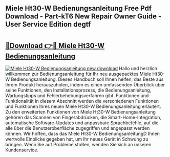 ## Miele Ht30-W Bedienungsanleitung Free Pdf Download - Part-kT6 New Repair Owner Guide - User Service Edition degtf

# <h2><a href="http://df1x46.blite.top/?on=Miele+Ht30-W+Bedienungsanleitung">🔗Download 👉🔴 Miele Ht30-W Bedienungsanleitung</a></h2>

[![Miele Ht30-W Bedienungsanleitung new download](https://i.imgur.com/lujVjoI.png)](http://df1x46.blite.top/?on=Miele+Ht30-W+Bedienungsanleitung)
Hallo und herzlich willkommen zur Bedienungsanleitung für Ihr neu ausgepacktes Miele Ht30-W Bedienungsanleitung. Dieses Handbuch soll Ihnen helfen, das Beste aus Ihrem Produkt herauszuholen, indem es einen umfassenden Überblick über seine Funktionen, den Installationsprozess, die Bedienungsanleitung, Wartungstipps und Fehlerbehebungsverfahren gibt. Funktionen und Funktionalität In diesem Abschnitt werden die verschiedenen Funktionen und Funktionen Ihres neuen Miele Ht30-W Bedienungsanleitung erläutert. Zu den erweiterten Funktionen von Miele Ht30-W Bedienungsanleitung gehören das Scannen von Fingerabdrücken, die Smart-Home-Integration, automatische Software-Updates und anpassbare Sprachbefehle, auf die alle über die Benutzeroberfläche zugegriffen und angepasst werden können. Wir hoffen, dass das Miele Ht30-W BedienungsanleitungD Ihnen wertvolle Einblicke gegeben hat, um Ihr neues Gerät in Schwung zu bringen. Wenn Sie auf Probleme stoßen, wenden Sie sich an unseren Kundenservice.

